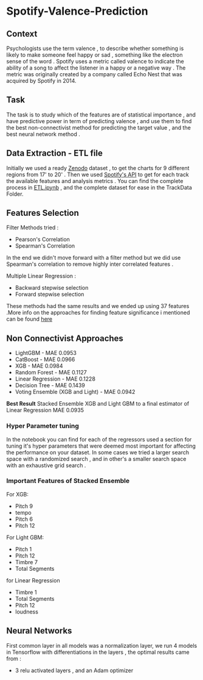 # Spotify-Valence-Prediction

## Context
Psychologists use the term valence , to describe whether something is likely to make someone feel happy or sad , something like the electron sense of the word . Spotify uses a metric called valence to indicate the ability of a song to affect the listener in a happy or a negative way . The metric was originally created by a company called Echo Nest that was acquired by Spotify in 2014.


## Task

The task is to study which of the features are of statistical importance , and have predictive power in term of predicting valence , and use them to find the best non-connectivist method for predicting the target value , and the best neural network method . 

## Data Extraction - ETL file
Initially we used a ready [Zenodo](https://zenodo.org/record/4778563#.YgAF4bpBy3A) dataset , to get the charts for 9 different regions from 17' to 20' . Then we used [Spotify's  API](https://developer.spotify.com/)  to get for each track the available features and analysis metrics . You can find the complete process in [ETL.ipynb](https://github.com/IliadisVictor/Spotify-Valence-Prediction/blob/main/ETL.ipynb) , and the complete dataset for ease in the TrackData Folder.

## Features Selection
Filter Methods tried :
* Pearson's Correlation
* Spearman's Correlation

In the end we didn't move forward with a filter method but we did use Spearman's correlation to remove highly inter correlated features . 

Multiple Linear Regression :
* Backward stepwise selection
* Forward stepwise selection

These methods had the same results and we ended up using 37 features .More info on the approaches for finding feature significance i mentioned can be found [here](https://quantifyinghealth.com/stepwise-selection/)

## Non Connectivist Approaches
* LightGBM - MAE 0.0953
* CatBoost - MAE 0.0966
* XGB - MAE 0.0984
* Random Forest - MAE 0.1127
* Linear Regression - MAE 0.1228
* Decision Tree - MAE 0.1439
* Voting Ensemble (XGB and Light) - MAE 0.0942
  
**Best Result** Stacked Ensemble XGB and Light GBM to a final estimator of Linear Regression MAE 0.0935

### Hyper Parameter tuning
In the notebook you can find for each of the regressors used a section for tuning it's hyper parameters that were deemed most important for affecting the performance on your dataset. In some cases we tried a larger search space with a randomized search , and in other's a smaller search space with an exhaustive grid search .  

### Important Features of Stacked Ensemble

For XGB:
* Pitch 9
* tempo
* Pitch 6
* Pitch 12

For Light GBM:
* Pitch 1
* Pitch 12
* Timbre 7
* Total Segments

for Linear Regression

* Timbre 1
* Total Segments
* Pitch 12
* loudness

## Neural Networks

First common layer in all models was a normalization layer, we run 4 models in Tensorflow with differentiations  in the layers , the optimal results came from :
* 3 relu activated layers , and an Adam optimizer  

